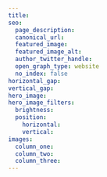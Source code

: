 ```yaml
---
title:
seo:
  page_description:
  canonical_url:
  featured_image:
  featured_image_alt:
  author_twitter_handle:
  open_graph_type: website
  no_index: false
horizontal_gap:
vertical_gap:
hero_image:
hero_image_filters:
  brightness:
  position:
    horizontal:
    vertical:
images:
  column_one:
  column_two:
  column_three:
---
```

